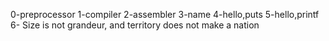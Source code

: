 0-preprocessor
1-compiler
2-assembler
3-name
4-hello,puts
5-hello,printf
6- Size is not grandeur, and territory does not make a nation
